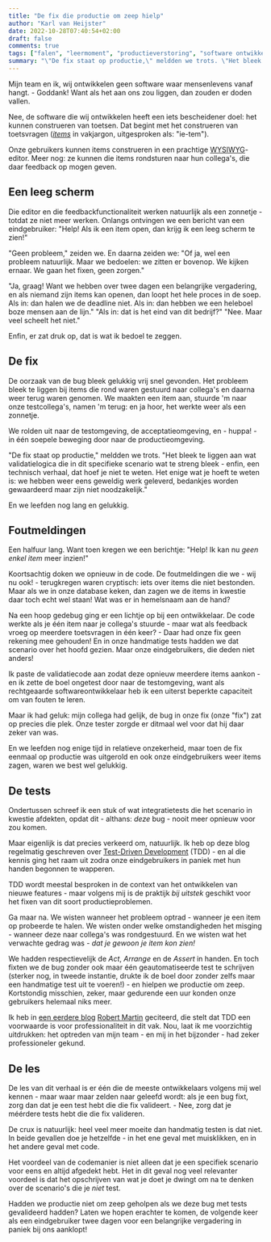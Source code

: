 ```yaml
---
title: "De fix die productie om zeep hielp"
author: "Karl van Heijster"
date: 2022-10-28T07:40:54+02:00
draft: false
comments: true
tags: ["falen", "leermoment", "productieverstoring", "software ontwikkelen", "test-driven development", "testen", "verantwoordelijkheid"]
summary: "\"De fix staat op productie,\" meldden we trots. \"Het bleek te liggen aan wat validatielogica die in dit specifieke scenario wat te streng bleek - enfin, een technisch verhaal, dat hoef je niet te weten. Het enige wat je hoeft te weten is: we hebben weer eens geweldig werk geleverd, bedankjes worden gewaardeerd maar zijn niet noodzakelijk.\" En we leefden nog lang en gelukkig. Een halfuur lang. Want toen kregen we een berichtje: \"Help! Ik kan nu *geen enkel item* meer inzien!\""
---
```


Mijn team en ik, wij ontwikkelen geen software waar mensenlevens vanaf hangt. - Goddank! Want als het aan ons zou liggen, dan zouden er doden vallen.


Nee, de software die wij ontwikkelen heeft een iets bescheidener doel: het kunnen construeren van toetsen. Dat begint met het construeren van toetsvragen ([*items*](http://www.imsproject.org/spec/qti/v3p0/impl#h.77l136x98r3) in vakjargon, uitgesproken als: "ie-tem").


Onze gebruikers kunnen items construeren in een prachtige [WYSIWYG](https://nl.wikipedia.org/wiki/Wysiwyg)-editor. Meer nog: ze kunnen die items rondsturen naar hun collega's, die daar feedback op mogen geven.


## Een leeg scherm


Die editor en die feedbackfunctionaliteit werken natuurlijk als een zonnetje - totdat ze niet meer werken. Onlangs ontvingen we een bericht van een eindgebruiker: "Help! Als ik een item open, dan krijg ik een leeg scherm te zien!"


"Geen probleem," zeiden we. En daarna zeiden we: "Of ja, wel een probleem natuurlijk. Maar we bedoelen: we zitten er bovenop. We kijken ernaar. We gaan het fixen, geen zorgen."


"Ja, graag! Want we hebben over twee dagen een belangrijke vergadering, en als niemand zijn items kan openen, dan loopt het hele proces in de soep. Als in: dan halen we de deadline niet. Als in: dan hebben we een heleboel boze mensen aan de lijn." "Als in: dat is het eind van dit bedrijf?" "Nee. Maar veel scheelt het niet."


Enfin, er zat druk op, dat is wat ik bedoel te zeggen.


## De fix


De oorzaak van de bug bleek gelukkig vrij snel gevonden. Het probleem bleek te liggen bij items die rond waren gestuurd naar collega's en daarna weer terug waren genomen. We maakten een item aan, stuurde 'm naar onze testcollega's, namen 'm terug: en ja hoor, het werkte weer als een zonnetje.


We rolden uit naar de testomgeving, de acceptatieomgeving, en - huppa! - in één soepele beweging door naar de productieomgeving.


"De fix staat op productie," meldden we trots. "Het bleek te liggen aan wat validatielogica die in dit specifieke scenario wat te streng bleek - enfin, een technisch verhaal, dat hoef je niet te weten. Het enige wat je hoeft te weten is: we hebben weer eens geweldig werk geleverd, bedankjes worden gewaardeerd maar zijn niet noodzakelijk."


En we leefden nog lang en gelukkig.


## Foutmeldingen


Een halfuur lang. Want toen kregen we een berichtje: "Help! Ik kan nu *geen enkel item* meer inzien!"


Koortsachtig doken we opnieuw in de code. De foutmeldingen die we - wij nu ook! - terugkregen waren cryptisch: iets over items die niet bestonden. Maar als we in onze database keken, dan zagen we de items in kwestie daar toch echt wel staan! Wat was er in hemelsnaam aan de hand?


Na een hoop gedebug ging er een lichtje op bij een ontwikkelaar. De code werkte als je één item naar je collega's stuurde - maar wat als feedback vroeg op meerdere toetsvragen in één keer? - Daar had onze fix geen rekening mee gehouden! En in onze handmatige tests hadden we dat scenario over het hoofd gezien. Maar onze eindgebruikers, die deden niet anders!


Ik paste de validatiecode aan zodat deze opnieuw meerdere items aankon - en ik zette de boel ongetest door naar de testomgeving, want als rechtgeaarde softwareontwikkelaar heb ik een uiterst beperkte capaciteit om van fouten te leren.


Maar ik had geluk: mijn collega had gelijk, de bug in onze fix (onze "fix") zat op precies die plek. Onze tester zorgde er ditmaal wel voor dat hij daar zeker van was.


En we leefden nog enige tijd in relatieve onzekerheid, maar toen de fix eenmaal op productie was uitgerold en ook onze eindgebruikers weer items zagen, waren we best wel gelukkig.


## De tests


Ondertussen schreef ik een stuk of wat integratietests die het scenario in kwestie afdekten, opdat dit - althans: *deze* bug - nooit meer opnieuw voor zou komen.


Maar eigenlijk is dat precies verkeerd om, natuurlijk. Ik heb op deze blog regelmatig geschreven over [Test-Driven Development](/tags/test-driven-development/) (TDD) - en al die kennis ging het raam uit zodra onze eindgebruikers in paniek met hun handen begonnen te wapperen.


TDD wordt meestal besproken in de context van het ontwikkelen van nieuwe features - maar volgens mij is de praktijk *bij uitstek* geschikt voor het fixen van dit soort productieproblemen.


Ga maar na. We wisten wanneer het probleem optrad - wanneer je een item op probeerde te halen. We wisten onder welke omstandigheden het misging - wanneer deze naar collega's was rondgestuurd. En we wisten wat het verwachte gedrag was - *dat je gewoon je item kon zien!* 


We hadden respectievelijk de *Act*, *Arrange* en de *Assert* in handen. En toch fixten we de bug zonder ook maar één geautomatiseerde test te schrijven (sterker nog, in tweede instantie, drukte ik de boel door zonder zelfs maar een handmatige test uit te voeren!) - en hielpen we productie om zeep. Kortstondig misschien, zeker, maar gedurende een uur konden onze gebruikers helemaal niks meer.


Ik heb in [een eerdere blog](/blog/22/09/tests-als-ontwerpmiddel/) [Robert Martin](http://cleancoder.com/products) geciteerd, die stelt dat TDD een voorwaarde is voor professionaliteit in dit vak. Nou, laat ik me voorzichtig uitdrukken: het optreden van mijn team - en mij in het bijzonder - had zeker professioneler gekund.


## De les


De les van dit verhaal is er één die de meeste ontwikkelaars volgens mij wel kennen - maar waar maar zelden naar geleefd wordt: als je een bug fixt, zorg dan dat je een test hebt die die fix valideert. - Nee, zorg dat je méérdere tests hebt die die fix valideren.


De crux is natuurlijk: heel veel meer moeite dan handmatig testen is dat niet. In beide gevallen doe je hetzelfde - in het ene geval met muisklikken, en in het andere geval met code. 


Het voordeel van de codemanier is niet alleen dat je een specifiek scenario voor eens en altijd afgedekt hebt. Het in dit geval nog veel relevanter voordeel is dat het opschrijven van wat je doet je dwingt om na te denken over de scenario's die je *niet* test.


Hadden we productie niet om zeep geholpen als we deze bug met tests gevalideerd hadden? Laten we hopen erachter te komen, de volgende keer als een eindgebruiker twee dagen voor een belangrijke vergadering in paniek bij ons aanklopt!
